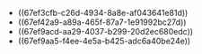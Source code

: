 - ((67ef3cfb-c26d-4934-8a8e-af043641e81d))
- ((67ef42a9-a89a-465f-87a7-1e91992bc27d))
- ((67ef9acd-aa29-4037-b299-20d2ec680edc))
- ((67ef9aa5-f4ee-4e5a-b425-adc6a40be24e))